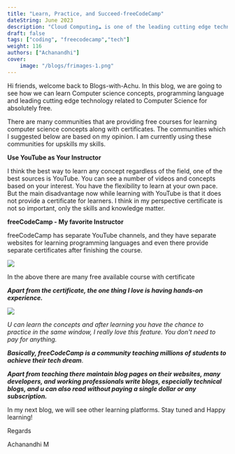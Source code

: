 ```yaml
---
title: "Learn, Practice, and Succeed-freeCodeCamp"
dateString: June 2023
description: "Cloud Computing☁️ is one of the leading cutting edge technology in the IT Industry🔥"
draft: false
tags: ["coding", "freecodecamp","tech"]
weight: 116
authors: ["Achanandhi"]
cover:
    image: "/blogs/frimages-1.png"
---
```



Hi friends, welcome back to Blogs-with-Achu. In this blog, we are going to see how we can learn Computer science concepts, programming language and leading cutting edge technology related to Computer Science for absolutely free.

There are many communities that are providing free courses for learning computer science concepts along with certificates. The communities which I suggested below are based on my opinion. I am currently using these communities for upskills my skills.

**Use YouTube as Your Instructor**

I think the best way to learn any concept regardless of the field, one of the best sources is YouTube. You can see a number of videos and concepts based on your interest. You have the flexibility to learn at your own pace. But the main disadvantage now while learning with YouTube is that it does not provide a certificate for learners. I think in my perspective certificate is not so important, only the skills and knowledge matter.

**freeCodeCamp - My favorite Instructor**

freeCodeCamp has separate YouTube channels, and they have separate websites for learning programming languages and even there provide separate certificates after finishing the course.

![](https://achanandhi.wordpress.com/wp-content/uploads/2023/06/screenshot-479.png?w=1024)

In the above there are many free available course with certificate

_**Apart from the certificate, the one thing I love is having hands-on experience.**_

![](https://achanandhi.wordpress.com/wp-content/uploads/2023/06/screenshot-480.png?w=1024)

_U can learn the concepts and after learning you have the chance to practice in the same window, I really love this feature. You don't need to pay for anything._

**_Basically, freeCodeCamp is a community teaching millions of students to achieve their tech dream_**.

**_Apart from teaching there maintain blog pages on their websites, many developers, and working professionals write blogs, especially technical blogs, and u can also read without paying a single dollar or any subscription._**

In my next blog, we will see other learning platforms. Stay tuned and Happy learning!

Regards

Achanandhi M
